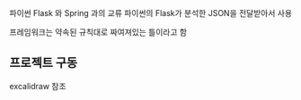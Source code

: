 ---
---

파이썬 Flask 와 Spring 과의 교류 
파이썬의 Flask가 분석한 JSON을 전달받아서 사용

프레임워크는 
약속된 규칙대로 짜여져있는 틀이라고 함


## 프로젝트 구동

excalidraw 참조

